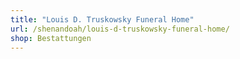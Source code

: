```yaml
---
title: "Louis D. Truskowsky Funeral Home"
url: /shenandoah/louis-d-truskowsky-funeral-home/
shop: Bestattungen
---
```

